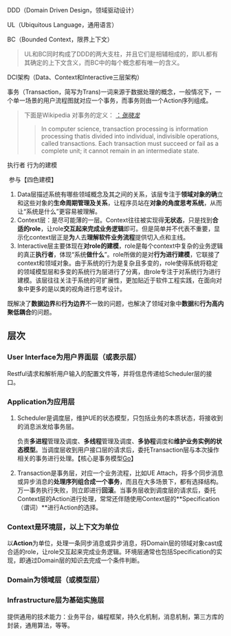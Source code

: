 DDD（Domain Driven Design，领域驱动设计）

UL（Ubiquitous Language，通用语言）

BC（Bounded Context，限界上下文）

> UL和BC同时构成了DDD的两大支柱，并且它们是相辅相成的，即UL都有其确定的上下文含义，而BC中的每个概念都有唯一的含义。

DCI架构（Data、Context和Interactive三层架构）





事务（Transaction，简写为Trans)一词来源于数据处理的概念，一般情况下，一个单一场景的用户流程图就对应一个事务，而事务则由一个Action序列组成。

> 下面是Wikipedia 对事务的定义： [：_张晓龙_](https://www.jianshu.com/p/b7e874f6d3e8)
>
> > In computer science, transaction processing is information processing thatis divided into individual, indivisible operations, called transactions. Each transaction must succeed or fail as a complete unit; it cannot remain in an intermediate state.



执行者	行为的建模

​	参与【四色建模】

1. Data层描述系统有哪些领域概念及其之间的关系，该层专注于**领域对象的确**立和这些对象的**生命周期管理及关系**，让程序员站在**对象的角度思考系统**，从而让“系统是什么”更容易被理解。
2. Context层：是尽可能薄的一层。Context往往被实现得**无状态**，只是找到**合适的role**，让role**交互起来完成业务逻辑**即可。但是简单并不代表不重要，显示化context层正是**为**人去**理解软件业务流程**提供切入点和主线。
3. Interactive层主要体现在**对role的建模**，role是每个context中复杂的业务逻辑的真正**执行者**，体现“系统**做什么**”。role所做的是对**行为进行建模**，它联接了context和领域对象。由于系统的行为是复杂且多变的，role使得系统将稳定的领域模型层和多变的系统行为层进行了分离，由role专注于对系统行为进行建模。该层往往关注于系统的可扩展性，更加贴近于软件工程实践，在面向对象中更多的是以类的视角进行思考设计。

既解决了**数据边界**和**行为边界**不一致的问题，也解决了领域对象中**数据**和**行为高内聚低耦合**的问题。

## 层次

### User Interface为用户界面层（或表示层）

Restful请求和解析用户输入的配置文件等，并将信息传递给Scheduler层的接口。

### Application为应用层

1. Scheduler是调度层，维护UE的状态模型，只包括业务的本质状态，将接收到的消息派发给事务层。

   负责**多进程**管理及调度、**多线程**管理及调度、**多协程**调度和**维护业务实例的状态模型**。当调度层收到用户接口层的请求后，委托Transaction层与本次操作相关的事务进行处理。【核心是事务模型[Go](https://www.jianshu.com/p/b7e874f6d3e8)】

2. Transaction是事务层，对应一个业务流程，比如UE Attach，将多个同步消息或异步消息的**处理序列组合成一个事务**，而且在大多场景下，都有选择结构。万一事务执行失败，则立即进行**回滚**。当事务层收到调度层的请求后，委托Context层的Action进行处理，常常还伴随使用Context层的**Specification（谓词）**进行Action的选择。



### Context是环境层，以上下文为单位

以**Action**为单位，处理一条同步消息或异步消息，将Domain层的领域对象cast成合适的role，让role交互起来完成业务逻辑。环境层通常也包括Specification的实现，即通过Domain层的知识去完成一个条件判断。

### Domain为领域层（或模型层）



### Infrastructure层为基础实施层

提供通用的技术能力：业务平台，编程框架，持久化机制，消息机制，第三方库的封装，通用算法，等等。
